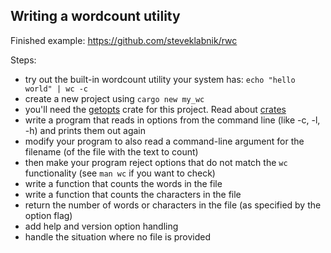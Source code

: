 ## Writing a wordcount utility

Finished example: https://github.com/steveklabnik/rwc

Steps:
- try out the built-in wordcount utility your system has: `echo "hello world" | wc -c`
- create a new project using `cargo new my_wc`
- you'll need the [getopts](http://doc.rust-lang.org/getopts/getopts/index.html) crate for this project. Read about [crates](http://doc.rust-lang.org/book/crates-and-modules.html)
- write a program that reads in options from the command line (like -c, -l, -h) and prints them out again
- modify your program to also read a command-line argument for the filename (of the file with the text to count)
- then make your program reject options that do not match the `wc` functionality (see `man wc` if you want to check)
- write a function that counts the words in the file
- write a function that counts the characters in the file
- return the number of words or characters in the file (as specified by the option flag)
- add help and version option handling
- handle the situation where no file is provided